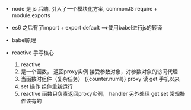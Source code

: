 - node 是 js 后端, 引入了一个模块化方案, commonJS require + module.exports
- es6 之后有了import + export default  ==>使用babel进行js的转译
- babel原理

- reactive 手写核心
    1. reactive
    2. 是一个函数， 返回proxy实例
        接受参数对象，对参数对象的访问代理
    3. 当函数时组件（复杂任务） {{counter.num1}}
        proxy 读 get 手机以来
    4. set 操作 组件重新运行
    5. reactive 函数只负责返回proxy实例， handler 另外处理
        get set 常规操作该有的
